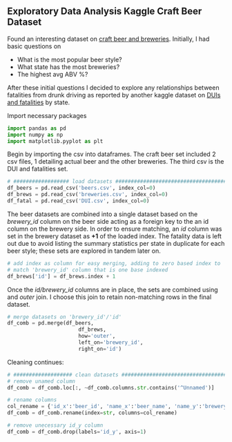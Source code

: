 ## Exploratory Data Analysis Kaggle Craft Beer Dataset

Found an interesting dataset on [craft beer and breweries](https://www.kaggle.com/nickhould/craft-cans).  Initially, I had basic
questions on
- What is the most popular beer style?
- What state has the most breweries?
- The highest avg ABV %?

After these initial questions I decided to explore any relationships between
fatalities from drunk driving as reported by another kaggle dataset on  [DUIs and fatalities](https://www.kaggle.com/bryanmaloney/dui-arrests-and-population-by-state-2015-usa/version/2) by state.

Import necessary packages
```python
import pandas as pd
import numpy as np
import matplotlib.pyplot as plt
```

Begin by importing the csv into dataframes.  The craft beer set included 2
csv files, 1 detailing actual beer and the other breweries.  The third csv is the
DUI and fatalities set.

```python
# ################## load datasets #####################################
df_beers = pd.read_csv('beers.csv', index_col=0)
df_brews = pd.read_csv('breweries.csv', index_col=0)
df_fatal = pd.read_csv('DUI.csv', index_col=0)
```

The beer datasets are combined into a single dataset based on the *brewery_id*
column on the beer side acting as a foreign key to the an id column on the
brewery side.  In order to ensure matching, an *id* column was set in the
brewery dataset as **+1** of the loaded index.  The fatality data is left
out due to avoid listing the summary statistics per state in duplicate for
each beer style; these sets are explored in tandem later on.

```python
# add index as column for easy merging, adding to zero based index to
# match 'brewery_id' column that is one base indexed
df_brews['id'] = df_brews.index + 1
```

Once the *id/brewery_id* columns are in place, the sets are combined using
and *outer* join.  I choose this join to retain non-matching rows in the
final dataset.

```python
# merge datasets on 'brewery_id'/'id'
df_comb = pd.merge(df_beers,
                       df_brews,
                       how='outer',
                       left_on='brewery_id',
                       right_on='id')
```

Cleaning continues:
```python
# ################### clean datasets ###################################
# remove unamed column
df_comb = df_comb.loc[:, ~df_comb.columns.str.contains('^Unnamed')]

# rename columns
col_rename = {'id_x':'beer_id', 'name_x':'beer_name', 'name_y':'brewery'}
df_comb = df_comb.rename(index=str, columns=col_rename)

# remove unecessary id_y column
df_comb = df_comb.drop(labels='id_y', axis=1)
```
